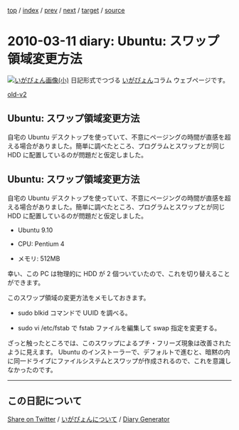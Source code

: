 [top](https://igapyon.github.io/diary/) 
 / [index](https://igapyon.github.io/diary/2010/index.html) 
 / [prev](https://igapyon.github.io/diary/2010/ig100223.html) 
 / [next](https://igapyon.github.io/diary/2010/ig100322.html) 
 / [target](https://igapyon.github.io/diary/2010/ig100311.html) 
 / [source](https://github.com/igapyon/diary/blob/gh-pages/2010/ig100311.html.src.md) 

2010-03-11 diary: Ubuntu: スワップ領域変更方法
=====================================================================================================
[![いがぴょん画像(小)](https://igapyon.github.io/diary/images/iga200306s.jpg "いがぴょん")](https://igapyon.github.io/diary/memo/memoigapyon.html) 日記形式でつづる [いがぴょん](https://igapyon.github.io/diary/memo/memoigapyon.html)コラム ウェブページです。

[old-v2](ig100311-orig.html)

## Ubuntu: スワップ領域変更方法

自宅の Ubuntu デスクトップを使っていて、不意にページングの時間が直感を超える場合がありました。簡単に調べたところ、プログラムとスワップとが同じ HDD に配置しているのが問題だと仮定しました。


## Ubuntu: スワップ領域変更方法

自宅の Ubuntu デスクトップを使っていて、不意にページングの時間が直感を超える場合がありました。簡単に調べたところ、プログラムとスワップとが同じ
HDD に配置しているのが問題だと仮定しました。

* Ubuntu 9.10
  
* CPU: Pentium 4
  
* メモリ: 512MB

幸い、この PC は物理的に HDD が 2 個ついていたので、これを切り替えることができます。

このスワップ領域の変更方法をメモしておきます。

* sudo blkid コマンドで UUID を調べる。
  
* sudo vi /etc/fstab で fstab ファイルを編集して swap 指定を変更する。

ざっと触ったところでは、このスワップによるプチ・フリーズ現象は改善されたように見えます。
Ubuntu のインストーラーで、デフォルトで進むと、暗黙の内に同一ドライブにファイルシステムとスワップが作成されるので、これを意識しなかったのです。

----------------------------------------------------------------------------------------------------

## この日記について

[Share on Twitter](https://twitter.com/intent/tweet?hashtags=igapyon%2Cdiary%2C%E3%81%84%E3%81%8C%E3%81%B4%E3%82%87%E3%82%93&text=Ubuntu%3A+%E3%82%B9%E3%83%AF%E3%83%83%E3%83%97%E9%A0%98%E5%9F%9F%E5%A4%89%E6%9B%B4%E6%96%B9%E6%B3%95&url=https%3A%2F%2Figapyon.github.io%2Fdiary%2F2010%2Fig100311.html) / [いがぴょんについて](https://igapyon.github.io/diary/memo/memoigapyon.html) / [Diary Generator](https://github.com/igapyon/igapyonv3)
